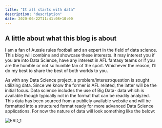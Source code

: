 ```yaml
---
title: "It all starts with data"
description: "description"
date: 2020-06-22T11:41:08+10:00
---
```


## A little about what this blog is about

I am a fan of Aussie rules football and an expert in the field of data science. This blog will combine and showcase these interests. It may interest you if you are into Data Science, have any interest in AFL fantasy teams or if you are the humble or not so humble fan of the sport. Whichever the reason, I'll do my best to share the best of both worlds to you.

As with any Data Science project, a problem/interest/question is sought utilizing data. Since we know the former is AFL related, the latter will be the initial focus. Data science includes the use of Big Data- data which is available though typically not in the format that can be readily analyzed. This data has been sourced from a publicly available website and will be formatted into a structured format ready for more advanced Data Science applications. For now the nature of data will look something like the below: 

![ERD_1](https://github.com/briankleo/myblog/image/ProposedERD.png)




